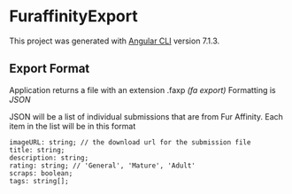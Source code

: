 # FuraffinityExport

This project was generated with [Angular CLI](https://github.com/angular/angular-cli) version 7.1.3.

## Export Format

Application returns a file with an extension .faxp *(fa export)*
Formatting is *JSON*

JSON will be a list of individual submissions that are from Fur Affinity.
Each item in the list will be in this format
```
imageURL: string; // the download url for the submission file
title: string;
description: string;
rating: string; // 'General', 'Mature', 'Adult'
scraps: boolean;
tags: string[];
```

